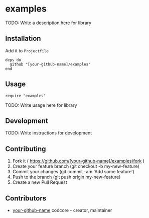 # examples

TODO: Write a description here for library

## Installation

Add it to `Projectfile`

```crystal
deps do
  github "[your-github-name]/examples"
end
```

## Usage

```crystal
require "examples"
```

TODO: Write usage here for library

## Development

TODO: Write instructions for development

## Contributing

1. Fork it ( https://github.com/[your-github-name]/examples/fork )
2. Create your feature branch (git checkout -b my-new-feature)
3. Commit your changes (git commit -am 'Add some feature')
4. Push to the branch (git push origin my-new-feature)
5. Create a new Pull Request

## Contributors

- [your-github-name](https://github.com/[your-github-name]) codcore - creator, maintainer
